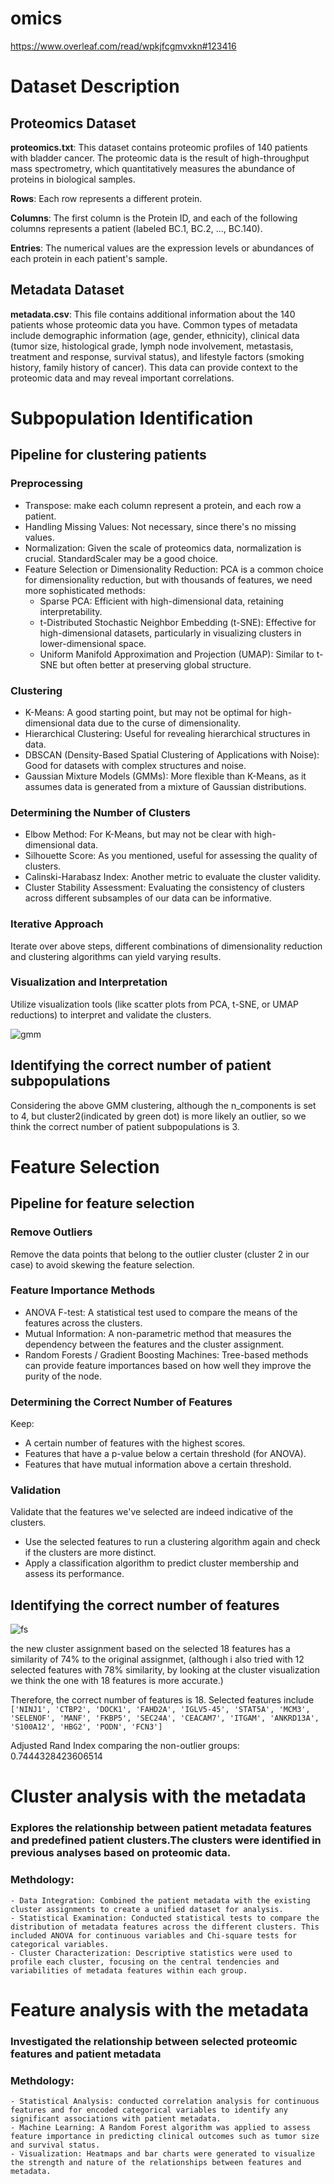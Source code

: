 # omics

https://www.overleaf.com/read/wpkjfcgmvxkn#123416

# Dataset Description

## Proteomics Dataset

**proteomics.txt**: This dataset contains proteomic profiles of 140 patients with bladder cancer. The proteomic data is the result of high-throughput mass spectrometry, which quantitatively measures the abundance of proteins in biological samples.

**Rows**: Each row represents a different protein.

**Columns**: The first column is the Protein ID, and each of the following columns represents a patient (labeled BC.1, BC.2, ..., BC.140).

**Entries**: The numerical values are the expression levels or abundances of each protein in each patient's sample.

## Metadata Dataset

**metadata.csv**: This file contains additional information about the 140 patients whose proteomic data you have. Common types of metadata include demographic information (age, gender, ethnicity), clinical data (tumor size, histological grade, lymph node involvement, metastasis, treatment and response, survival status), and lifestyle factors (smoking history, family history of cancer). This data can provide context to the proteomic data and may reveal important correlations.

# Subpopulation Identification

## Pipeline for clustering patients

### Preprocessing

- Transpose: make each column represent a protein, and each row a patient.
- Handling Missing Values: Not necessary, since there's no missing values.
- Normalization: Given the scale of proteomics data, normalization is crucial. StandardScaler may be a good choice.
- Feature Selection or Dimensionality Reduction: PCA is a common choice for dimensionality reduction, but with thousands of features, we need more sophisticated methods:
  - Sparse PCA: Efficient with high-dimensional data, retaining interpretability.
  - t-Distributed Stochastic Neighbor Embedding (t-SNE): Effective for high-dimensional datasets, particularly in visualizing clusters in lower-dimensional space.
  - Uniform Manifold Approximation and Projection (UMAP): Similar to t-SNE but often better at preserving global structure.

### Clustering

- K-Means: A good starting point, but may not be optimal for high-dimensional data due to the curse of dimensionality.
- Hierarchical Clustering: Useful for revealing hierarchical structures in data.
- DBSCAN (Density-Based Spatial Clustering of Applications with Noise): Good for datasets with complex structures and noise.
- Gaussian Mixture Models (GMMs): More flexible than K-Means, as it assumes data is generated from a mixture of Gaussian distributions.

### Determining the Number of Clusters

- Elbow Method: For K-Means, but may not be clear with high-dimensional data.
- Silhouette Score: As you mentioned, useful for assessing the quality of clusters.
- Calinski-Harabasz Index: Another metric to evaluate the cluster validity.
- Cluster Stability Assessment: Evaluating the consistency of clusters across different subsamples of our data can be informative.

### Iterative Approach

Iterate over above steps, different combinations of dimensionality reduction and clustering algorithms can yield varying results.

### Visualization and Interpretation

Utilize visualization tools (like scatter plots from PCA, t-SNE, or UMAP reductions) to interpret and validate the clusters.

![gmm](./GMM-cluster3.png)

## Identifying the correct number of patient subpopulations
Considering the above GMM clustering, although the n_components is set to 4, but cluster2(indicated by green dot) is more likely an outlier, so we think the correct number of patient subpopulations is 3.


# Feature Selection

## Pipeline for feature selection

### Remove Outliers
Remove the data points that belong to the outlier cluster (cluster 2 in our case) to avoid skewing the feature selection.

### Feature Importance Methods


- ANOVA F-test: A statistical test used to compare the means of the features across the clusters.
- Mutual Information: A non-parametric method that measures the dependency between the features and the cluster assignment.
- Random Forests / Gradient Boosting Machines: Tree-based methods can provide feature importances based on how well they improve the purity of the node.
  
### Determining the Correct Number of Features

Keep:

- A certain number of features with the highest scores.
- Features that have a p-value below a certain threshold (for ANOVA).
- Features that have mutual information above a certain threshold.

### Validation

 Validate that the features we've selected are indeed indicative of the clusters.
 - Use the selected features to run a clustering algorithm again and check if the clusters are more distinct.
 - Apply a classification algorithm to predict cluster membership and assess its performance.

## Identifying the correct number of features

![fs](./feature-selection-cluster.png)

the new cluster assignment based on the selected 18 features has a similarity of 74% to the original assignmet, (although i also tried with 12 selected features with 78% similarity, by looking at the cluster visualization we think the one with 18 features is more accurate.)

Therefore, the correct number of features is 18. Selected features include  `['NINJ1', 'CTBP2', 'DOCK1', 'FAHD2A', 'IGLV5-45', 'STAT5A', 'MCM3', 'SELENOF', 'MANF', 'FKBP5', 'SEC24A', 'CEACAM7', 'ITGAM', 'ANKRD13A', 'S100A12', 'HBG2', 'PODN', 'FCN3']`

Adjusted Rand Index comparing the non-outlier groups: 0.7444328423606514

# Cluster analysis with the metadata

### Explores the relationship between patient metadata features and predefined patient clusters.The clusters were identified in previous analyses based on proteomic data.
### Methdology: 
    - Data Integration: Combined the patient metadata with the existing cluster assignments to create a unified dataset for analysis.
    - Statistical Examination: Conducted statistical tests to compare the distribution of metadata features across the different clusters. This included ANOVA for continuous variables and Chi-square tests for categorical variables.
    - Cluster Characterization: Descriptive statistics were used to profile each cluster, focusing on the central tendencies and variabilities of metadata features within each group.

# Feature analysis with the metadata
### Investigated the relationship between selected proteomic features and patient metadata
### Methdology: 
    - Statistical Analysis: conducted correlation analysis for continuous features and for encoded categorical variables to identify any significant associations with patient metadata.
    - Machine Learning: A Random Forest algorithm was applied to assess feature importance in predicting clinical outcomes such as tumor size and survival status.
    - Visualization: Heatmaps and bar charts were generated to visualize the strength and nature of the relationships between features and metadata.

